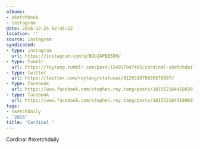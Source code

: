 ```yaml
---
albums:
- sketchbook
- instagram
date: 2016-12-25 02:45:12
location: ''
source: instagram
syndicated:
- type: instagram
  url: https://instagram.com/p/BObIAPBB5DH/
- type: tumblr
  url: https://roytang.tumblr.com/post/154917947405/cardinal-sketchdaily
- type: twitter
  url: https://twitter.com/roytang/statuses/812851679930576897/
- type: facebook
  url: https://www.facebook.com/stephen.roy.tang/posts/10155216441883912:0
- type: facebook
  url: https://www.facebook.com/stephen.roy.tang/posts/10155216441898912
tags:
- sketchdaily
- '2016'
title: 'Cardinal '
---
```


Cardinal #sketchdaily